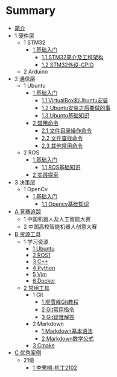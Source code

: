 # Summary

* [简介](README.md)
* 1 硬件层
    * 1 STM32
        * [1 基础入门](Markdown/STM32/chapter1.md)
            * [1.1 STM32简介及工程架构](Markdown/STM32/chapter1-1.md)
            * [1.2 STM32外设-GPIO](Markdown/STM32/chapter1-2.md)
    * 2 Arduino
* 2 通信层
    * 1 Ubuntu
        * [1 基础入门](Markdown/Ubuntu/chapter1.md)
            * [1.1 VirtualBox和Ubuntu安装](Markdown/Ubuntu/chapter1-1.md)
            * [1.2 Ubuntu安装之后要做的事](Markdown/Ubuntu/chapter1-2.md)
            * [1.3 Ubuntu基础知识](Markdown/Ubuntu/chapter1-3.md)
        * [2 常用命令](Markdown/Ubuntu/chapter2.md)
            * [2.1 文件目录操作命令](Markdown/Ubuntu/chapter2-1.md)
            * [2.2 文件查找命令](Markdown/Ubuntu/chapter2-2.md)
            * [2.3 其他常用命令](Markdown/Ubuntu/chapter2-3.md)
    * 2 ROS
        * [1 基础入门](Markdown/ROS1/chapter1.md)
            * [1.1 ROS基础知识](Markdown/ROS1/chapter1-1.md)
        * [2 实践探索](Markdown/ROS1/chapter2.md)
* 3 决策层
    * 1 OpenCv
        * [1 基础入门](Markdown/OpenCv/chapter1.md)
            * [1.1 Opencv基础知识](Markdown/OpenCv/chapter1-1.md)
* [A 竞赛追踪](Markdown/Match/README.md)
    * 1 中国机器人及人工智能大赛
    * 2 中国高校智能机器人创意大赛
* [B 资源工具](Markdown/Resource/README.md)
    * 1 学习资源
        * [1 Ubuntu](Markdown/Resource/ubuntu.md)
        * [2 ROS1](Markdown/Resource/ros.md)
        * [3 C++](Markdown/Resource/c++.md)
        * [4 Python](Markdown/Resource/python.md)
        * [5 Vim](Markdown/Resource/vim.md)
        * [6 Docker](Markdown/Resource/docker.md)
    * [2 常用工具](Markdown/Tools/README.md)
        * 1 Git
            * [1 廖雪峰Git教程](Markdown/Tools/Git-1.md)
            * [2 Git常用指令](Markdown/Tools/Git-2.md)
            * [3 Git疑难解答](Markdown/Tools/Git-3.md)
        * 2 Markdown
            * [1 Markdown基本语法](Markdown/Tools/Markdown-1.md)
            * [2 Markdown数学公式](Markdown/Tools/Markdown-2.md)
        * [3 Cmake](Markdown/Tools/Cmake-1.md)
* [C 优秀案例](Markdown/Shared/README.md)
    * 21级
        * [1 李霁桐-机工2102](Markdown/Shared/ljt_jg2102.md)

